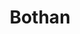 ---
title: Bothan
site: https://bothan.io
code: https://github.com/theodi/bothan
blurb: Make a data-driven dashboard
---